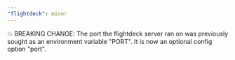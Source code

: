 ```yaml
---
"flightdeck": minor
---
```


💥 BREAKING CHANGE: The port the flightdeck server ran on was previously sought as an environment variable "PORT". It is now an optional config option "port".
